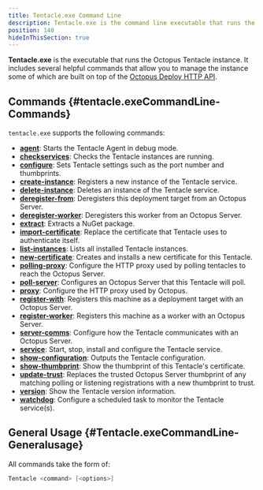 ```yaml
---
title: Tentacle.exe Command Line
description: Tentacle.exe is the command line executable that runs the Octopus Tentacle instance.
position: 140
hideInThisSection: true
---
```


**Tentacle.exe** is the executable that runs the Octopus Tentacle instance. It includes several helpful commands that allow you to manage the instance some of which are built on top of the [Octopus Deploy HTTP API](/docs/octopus-rest-api/index.md).

## Commands {#tentacle.exeCommandLine-Commands}

`tentacle.exe` supports the following commands:

- **[agent](/docs\octopus-rest-api\tentacle.exe-command-line/agent.md)**:  Starts the Tentacle Agent in debug mode.
- **[checkservices](/docs\octopus-rest-api\tentacle.exe-command-line/checkservices.md)**:  Checks the Tentacle instances are running.
- **[configure](/docs\octopus-rest-api\tentacle.exe-command-line/configure.md)**:  Sets Tentacle settings such as the port number and thumbprints.
- **[create-instance](/docs\octopus-rest-api\tentacle.exe-command-line/create-instance.md)**:  Registers a new instance of the Tentacle service.
- **[delete-instance](/docs\octopus-rest-api\tentacle.exe-command-line/delete-instance.md)**:  Deletes an instance of the Tentacle service.
- **[deregister-from](/docs\octopus-rest-api\tentacle.exe-command-line/deregister-from.md)**:  Deregisters this deployment target from an Octopus Server.
- **[deregister-worker](/docs\octopus-rest-api\tentacle.exe-command-line/deregister-worker.md)**:  Deregisters this worker from an Octopus Server.
- **[extract](/docs\octopus-rest-api\tentacle.exe-command-line/extract.md)**:  Extracts a NuGet package.
- **[import-certificate](/docs\octopus-rest-api\tentacle.exe-command-line/import-certificate.md)**:  Replace the certificate that Tentacle uses to authenticate itself.
- **[list-instances](/docs\octopus-rest-api\tentacle.exe-command-line/list-instances.md)**:  Lists all installed Tentacle instances.
- **[new-certificate](/docs\octopus-rest-api\tentacle.exe-command-line/new-certificate.md)**:  Creates and installs a new certificate for this Tentacle.
- **[polling-proxy](/docs\octopus-rest-api\tentacle.exe-command-line/polling-proxy.md)**:  Configure the HTTP proxy used by polling tentacles to reach the Octopus Server.
- **[poll-server](/docs\octopus-rest-api\tentacle.exe-command-line/poll-server.md)**:  Configures an Octopus Server that this Tentacle will poll.
- **[proxy](/docs\octopus-rest-api\tentacle.exe-command-line/proxy.md)**:  Configure the HTTP proxy used by Octopus.
- **[register-with](/docs\octopus-rest-api\tentacle.exe-command-line/register-with.md)**:  Registers this machine as a deployment target with an Octopus Server.
- **[register-worker](/docs\octopus-rest-api\tentacle.exe-command-line/register-worker.md)**:  Registers this machine as a worker with an Octopus Server.
- **[server-comms](/docs\octopus-rest-api\tentacle.exe-command-line/server-comms.md)**:  Configure how the Tentacle communicates with an Octopus Server.
- **[service](/docs\octopus-rest-api\tentacle.exe-command-line/service.md)**:  Start, stop, install and configure the Tentacle service.
- **[show-configuration](/docs\octopus-rest-api\tentacle.exe-command-line/show-configuration.md)**:  Outputs the Tentacle configuration.
- **[show-thumbprint](/docs\octopus-rest-api\tentacle.exe-command-line/show-thumbprint.md)**:  Show the thumbprint of this Tentacle's certificate.
- **[update-trust](/docs\octopus-rest-api\tentacle.exe-command-line/update-trust.md)**:  Replaces the trusted Octopus Server thumbprint of any matching polling or listening registrations with a new thumbprint to trust.
- **[version](/docs\octopus-rest-api\tentacle.exe-command-line/version.md)**:  Show the Tentacle version information.
- **[watchdog](/docs\octopus-rest-api\tentacle.exe-command-line/watchdog.md)**:  Configure a scheduled task to monitor the Tentacle service(s).

## General Usage {#Tentacle.exeCommandLine-Generalusage}

All commands take the form of:

```powershell
Tentacle <command> [<options>]
```
